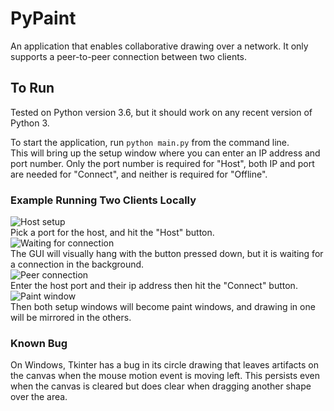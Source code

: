# PyPaint

An application that enables collaborative drawing over a network.  It only 
supports a peer-to-peer connection between two clients.

## To Run 

Tested on Python version 3.6, but it should work on any recent version of 
Python 3.  

To start the application, run `python main.py` from the command line.  
This will bring up the setup window where you can enter an IP address and port 
number.  Only the port number is required for "Host", both IP and port are 
needed for "Connect", and neither is required for "Offline".  

### Example Running Two Clients Locally

![Host setup](https://user-images.githubusercontent.com/4585721/40438151-f110c910-5e7c-11e8-8c9f-a745b9474794.png "Host setup")  
Pick a port for the host, and hit the "Host" button.  
![Waiting for connection](https://user-images.githubusercontent.com/4585721/40438153-f1289c34-5e7c-11e8-8576-3df815538666.png "Waiting for connection")  
The GUI will visually hang with the button pressed down, but it is waiting 
for a connection in the background.  
![Peer connection](https://user-images.githubusercontent.com/4585721/40438154-f13ca314-5e7c-11e8-9c8c-e22004d10423.png "Peer connection")  
Enter the host port and their ip address then hit the "Connect" button.  
![Paint window](https://user-images.githubusercontent.com/4585721/40438155-f14ef74e-5e7c-11e8-916f-a8e169051f45.png "Paint window")  
Then both setup windows will become paint windows, and drawing in one will be mirrored in the others.  


### Known Bug

On Windows, Tkinter has a bug in its circle drawing that leaves artifacts on 
the canvas when the mouse motion event is moving left.  This persists even 
when the canvas is cleared but does clear when dragging another shape over 
the area.
